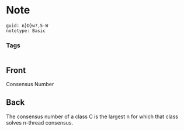 # Note
```
guid: n}D}w?,5-W
notetype: Basic
```

### Tags
```
```

## Front
Consensus Number

## Back
The consensus number of a class C is the largest n for which that class solves n-thread consensus.

